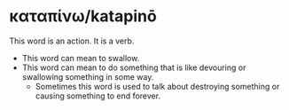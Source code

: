 # καταπίνω/katapinō
This word is an action. It is a verb.

* This word can mean to swallow. 
* This word can mean to do something that is like devouring or swallowing something in some way.
    * Sometimes this word is used to talk about destroying something or causing something to end forever.
